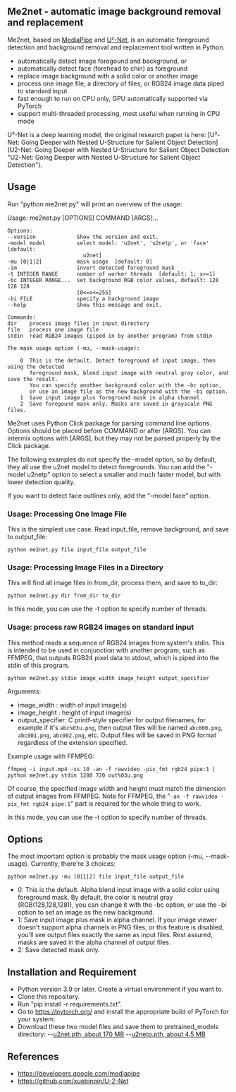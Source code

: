 ## Me2net - automatic image background removal and replacement

Me2net, based on [MediaPipe](https://developers.google.com/mediapipe "MediaPipe") and [U²-Net](https://github.com/xuebinqin/U-2-Net "u2net"), is an automatic foreground detection and background removal and replacement tool written in Python. 

- automatically detect image foregound and background, or
- automatically detect face (forehead to chin) as foreground
- replace image background with a solid color or another image
- process one image file, a directory of files, or RGB24 image data piped to standard input
- fast enough to run on CPU only, GPU automatically supported via PyTorch
- support multi-threaded processing, most useful when running in CPU mode

U²-Net is a deep learning model, the original research paper is here: [U²-Net: Going Deeper with Nested U-Structure for Salient Object Detection](U2-Net: Going Deeper with Nested U-Structure for Salient Object Detection "U2-Net: Going Deeper with Nested U-Structure for Salient Object Detection").



## Usage

Run "python me2net.py" will print an overview of the usage:

Usage: me2net.py [OPTIONS] COMMAND [ARGS]...

	Options:
	--version             Show the version and exit.
	-model model          select model: 'u2net', 'u2netp', or 'face'  [default:
							u2net]
	-mu [0|1|2]           mask usage  [default: 0]
	-im                   invert detected foreground mask
	-t INTEGER RANGE      number of worker threads  [default: 1; x>=1]
	-bc INTEGER RANGE...  set background RGB color values, default: 128 128 128
 						  [0<=x<=255]
	-bi FILE              specify a background image
	--help                Show this message and exit.

	Commands:
	dir    process image files in input directory
	file   process one image file
	stdin  read RGB24 images (piped in by another program) from stdin

	The mask usage option (-mu, --mask-usage):

		0  This is the default. Detect foreground of input image, then using the detected
		   foreground mask, blend input image with neutral gray color, and save the result.
		   You can specify another background color with the -bc option,
		   or use an image file as the new background with the -bi option.
		1  Save input image plus foreground mask in alpha channel.
		2  Save foregound mask only. Masks are saved in grayscale PNG files.


Me2net uses Python Click package for parsing command line options. Options should be placed 
before COMMAND or after [ARGS]. You can intermix options with [ARGS], but they
may not be parsed properly by the Click package.

The following examples do not specify the -model option, so by default, they all use the u2net model
to detect foregrounds. You can add the "-model u2netp" option to select a smaller and much faster
model, but with lower detection quality.

If you want to detect face outlines only, add the "-model face" option.

### Usage: Processing One Image File
This is the simplest use case. Read input_file, remove background, and save to output_file:

    python me2net.py file input_file output_file

### Usage: Processing Image Files in a Directory

This will find all image files in from_dir, process them, and save to to_dir:

	python me2net.py dir from_dir to_dir

In this mode, you can use the -t option to specify number of threads.

### Usage: process raw RGB24 images on standard input

This method reads a sequence of RGB24 images from system's stdin. This is intended to be used in conjunction with another program, such as FFMPEG, that outputs RGB24 pixel data to stdout, which is piped into the stdin of this program.

	python me2net.py stdin image_width image_height output_specifier

Arguments:

- image_width : width of input image(s)
- image_height : height of input image(s)
- output_specifier: C printf-style specifier for output filenames, for example if it's `abc%03u.png`, then output files will be named `abc000.png`, `abc001.png`, `abc002.png`, etc. Output files will be saved in PNG format regardless of the extension specified.

Example usage with FFMPEG:

	ffmpeg -i input.mp4 -ss 10 -an -f rawvideo -pix_fmt rgb24 pipe:1 | python me2net.py stdin 1280 720 out%03u.png

Of course, the specified image width and height must match the dimension of output images from FFMPEG. Note for FFMPEG, the "`-an -f rawvideo -pix_fmt rgb24 pipe:1`" part is required for the whole thing to work.

In this mode, you can use the -t option to specify number of threads.

## Options

The most important option is probably the mask usage option (-mu, --mask-usage). Currently, there're 3 choices:

	python me2net.py -mu [0|1|2] file input_file output_file

* 0:  This is the default. Alpha blend input image with a solid color using foreground mask.
By default, the color is neutral gray (RGB(128,128,128)), you can change it with the -bc option,
or use the -bi option to set an image as the new background.
* 1:  Save input image plus mask in alpha channel. If your image viewer doesn't support alpha channels in PNG files, or this feature is disabled, you'll see output files exactly the same as input files. Rest assured, masks are saved in the alpha channel of output files.
* 2:  Save detected mask only.

## Installation and Requirement

- Python version 3.9 or later. Create a virtual environment if you want to.
- Clone this repository.
- Run "pip install -r requirements.txt".
- Go to https://pytorch.org/ and install the appropriate build of PyTorch for your system.
- Download these two model files and save them to pretrained_models directory:
--[u2net.pth, about 170 MB](https://drive.google.com/file/d/1ao1ovG1Qtx4b7EoskHXmi2E9rp5CHLcZ/view "u2net.pth")
--[u2netp.pth, about 4.5 MB](https://drive.google.com/file/d/1rbSTGKAE-MTxBYHd-51l2hMOQPT_7EPy/view "u2netp.pth")

## References

- https://developers.google.com/mediapipe
- https://github.com/xuebinqin/U-2-Net

